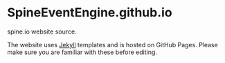 # SpineEventEngine.github.io

spine.io website source.

The website uses [Jekyll](https://jekyllrb.com/) templates and is hosted on GitHub Pages. Please make sure you are familiar with these before editing.